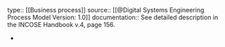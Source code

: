 type:: [[Business process]]
source:: [[@Digital Systems Engineering Process Model Version: 1.0]]
documentation:: See detailed description in the INCOSE Handbook v.4, page 156.

-